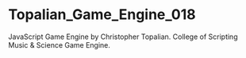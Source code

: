 # Topalian_Game_Engine_018
JavaScript Game Engine by Christopher Topalian. College of Scripting Music &amp; Science Game Engine.
